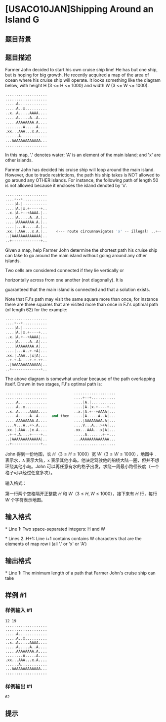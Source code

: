 # [USACO10JAN]Shipping Around an Island G

## 题目背景



## 题目描述

Farmer John decided to start his own cruise ship line! He has but one ship, but is hoping for big growth. He recently acquired a map of the area of ocean where his cruise ship will operate. It looks something like the diagram below, with height H (3 <= H <= 1000) and width W (3 <= W <= 1000).

```cpp
................... 
................... 
.....A............. 
.....A..x.......... 
..x..A.....AAAA.... 
.....A.....A..A.... 
.....AAAAAAAA.A.... 
........A.....A.... 
.xx...AAA...x.A.... 
......A............ 
...AAAAAAAAAAAAA... 
................... 
```
In this map, '.' denotes water; 'A' is an element of the main island; and 'x' are other islands.

Farmer John has decided his cruise ship will loop around the main island. However, due to trade restrictions, the path his ship takes is NOT allowed to go around any OTHER islands. For instance, the following path of length 50 is not allowed because it encloses the island denoted by 'x'.

```cpp
................... 
....+--+........... 
....|A.|........... 
....|A.|x.+-----+.. 
..x.|A.+--+AAAA.|.. 
....|A.....A..A.|.. 
....|AAAAAAAA.A.|.. 
....|...A.....A.|.. 
.xx.|.AAA...x.A.|..    <--- route circumnavigates 'x' -- illegal! ..+-+.A.........|.. 
..|AAAAAAAAAAAAA|.. 
..+-------------+.. 
```
Given a map, help Farmer John determine the shortest path his cruise ship can take to go around the main island without going around any other islands.

Two cells are considered connected if they lie vertically or

horizontally across from one another (not diagonally). It is

guaranteed that the main island is connected and that a solution exists.

Note that FJ's path may visit the same square more than once, for instance there are three squares that are visited more than once in FJ's optimal path (of length 62) for the example:

```cpp
................... 
....+--+........... 
....|A.|........... 
....|A.|x.+----+... 
..x.|A.+--+AAAA|... 
....|A.....A..A|... 
....|AAAAAAAA.A|... 
....|...A..+-+A|... 
.xx.|.AAA..|x|A|... 
..+-+.A....+-+-++.. 
..|AAAAAAAAAAAAA|.. 
..+-------------+.. 
```
The above diagram is somewhat unclear because of the path overlapping itself.  Drawn in two stages, FJ's optimal path is:

```cpp
...................            ................... 
...................            ....+--+........... 
.....A.............            ....|A.|........... 
.....A..x..........            ....|A.|x.+----+... 
..x..A.....AAAA....            ..x.|A.+--+AAAA|... 
.....A.....A..A....  and then  ....|A.....A..A|... 
.....AAAAAAAA.A....            ....|AAAAAAAA.A|... 
....V...A..+>.A....            ....V...A...>+A|... 
.xx.|.AAA..|x.A....            .xx...AAA...x|A|... 
..+-+.A....+----+..            .....A.......+-+... 
..|AAAAAAAAAAAAA|..            ...AAAAAAAAAAAAA... 
..+-------------+..            ................... 
```

John 得到一份地图，长 $H$（$3 \leq H\leq 1000$）宽 $W$（$3 \leq W\leq 1000$），地图中 ``.`` 表示水，`A` 表示大陆，`x` 表示其他小岛。他决定驾驶他的船绕大陆一圈，但并不想环绕其他小岛。John 可以再任意有水的格子出发，求绕一周最小路径长度（一个格子可以经过任意多次）。

输入格式：

第一行两个空格隔开正整数 $H$ 和 $W$（$3 \leq H,W\leq 1000$），接下来有 $H$ 行，每行 $W$ 个字符表示地图。

## 输入格式

\* Line 1: Two space-separated integers: H and W

\* Lines 2..H+1: Line i+1 contains contains W characters that are the elements of map row i (all '.' or 'x' or 'A')


## 输出格式

\* Line 1: The minimum length of a path that Farmer John's cruise ship can take


## 样例 #1

### 样例输入 #1
```
12 19 
................... 
................... 
.....A............. 
.....A..x.......... 
..x..A.....AAAA.... 
.....A.....A..A.... 
.....AAAAAAAA.A.... 
........A.....A.... 
.xx...AAA...x.A.... 
......A............ 
...AAAAAAAAAAAAA... 
................... 
```

### 样例输出 #1

```
62 
```

## 提示



